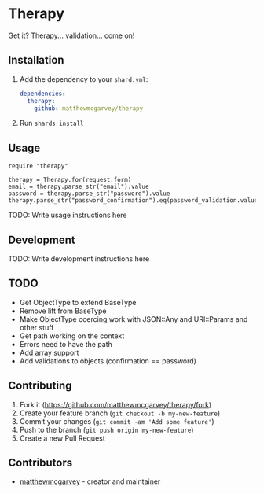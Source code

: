 # Therapy

Get it? Therapy... validation... come on!

## Installation

1. Add the dependency to your `shard.yml`:

   ```yaml
   dependencies:
     therapy:
       github: matthewmcgarvey/therapy
   ```

2. Run `shards install`

## Usage

```crystal
require "therapy"

therapy = Therapy.for(request.form)
email = therapy.parse_str("email").value
password = therapy.parse_str("password").value
therapy.parse_str("password_confirmation").eq(password_validation.value?).valid!
```

TODO: Write usage instructions here

## Development

TODO: Write development instructions here

## TODO

- Get ObjectType to extend BaseType
- Remove lift from BaseType
- Make ObjectType coercing work with JSON::Any and URI::Params and other stuff
- Get path working on the context
- Errors need to have the path
- Add array support
- Add validations to objects (confirmation == password)

## Contributing

1. Fork it (<https://github.com/matthewmcgarvey/therapy/fork>)
2. Create your feature branch (`git checkout -b my-new-feature`)
3. Commit your changes (`git commit -am 'Add some feature'`)
4. Push to the branch (`git push origin my-new-feature`)
5. Create a new Pull Request

## Contributors

- [matthewmcgarvey](https://github.com/matthewmcgarvey) - creator and maintainer
